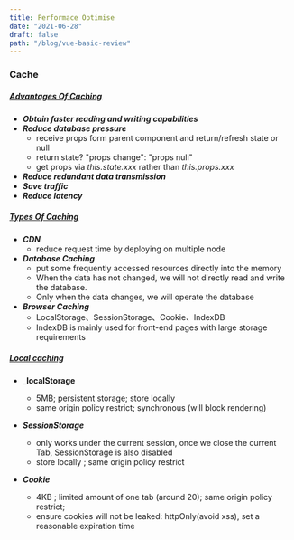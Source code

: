 ```yaml
---
title: Performace Optimise
date: "2021-06-28"
draft: false
path: "/blog/vue-basic-review"
---
```


### Cache
##### <u>Advantages Of Caching</u>

- _**Obtain faster reading and writing capabilities**_
- _**Reduce database pressure**_
    - receive props form parent component and return/refresh state or null
    - return state? "props change": "props null"
    - get props via *this.state.xxx* rather than *this.props.xxx*
- _**Reduce redundant data transmission**_
- _**Save traffic**_
- _**Reduce latency**_

##### <u>Types Of Caching</u>

- _**CDN**_
    - reduce request time by deploying on multiple node
- _**Database Caching**_
    - put some frequently accessed resources directly into the memory
    - When the data has not changed, we will not directly read and write the database. 
    - Only when the data changes, we will operate the database
- _**Browser Caching**_
    - LocalStorage、SessionStorage、Cookie、IndexDB
    - IndexDB is mainly used for front-end pages with large storage requirements

##### <u>Local caching</u>

- _**localStorage**
    - 5MB; persistent storage; store locally
    - same origin policy restrict; synchronous (will block rendering)
- _**SessionStorage**_
    - only works under the current session, once we close the current Tab, SessionStorage is also disabled
    - store locally ; same origin policy restrict
   
- _**Cookie**_
    - 4KB ; limited amount of one tab (around 20); same origin policy restrict;
    - ensure cookies will not be leaked: httpOnly(avoid xss), set a reasonable expiration time






